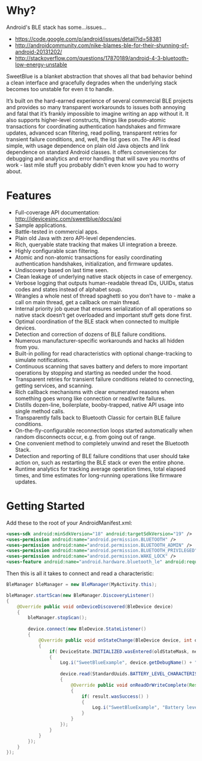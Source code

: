 Why?
====

Android's BLE stack has some...issues...

* https://code.google.com/p/android/issues/detail?id=58381
* http://androidcommunity.com/nike-blames-ble-for-their-shunning-of-android-20131202/
* http://stackoverflow.com/questions/17870189/android-4-3-bluetooth-low-energy-unstable

SweetBlue is a blanket abstraction that shoves all that bad behavior behind a clean interface and gracefully degrades when the underlying stack becomes too unstable for even it to handle.

It’s built on the hard-earned experience of several commercial BLE projects and provides so many transparent workarounds to issues both annoying and fatal that it’s frankly impossible to imagine writing an app without it. It also supports higher-level constructs, things like pseudo-atomic transactions for coordinating authentication handshakes and firmware updates, advanced scan filtering, read polling, transparent retries for transient failure conditions, and, well, the list goes on. The API is dead simple, with usage dependence on plain old Java objects and link dependence on standard Android classes. It offers conveniences for debugging and analytics and error handling that will save you months of work - last mile stuff you probably didn't even know you had to worry about.

Features
========

*	Full-coverage API documentation: http://idevicesinc.com/sweetblue/docs/api
*	Sample applications.
*	Battle-tested in commercial apps.
*	Plain old Java with zero API-level dependencies.
*	Rich, queryable state tracking that makes UI integration a breeze. 
*	Highly configurable scan filtering.
*	Atomic and non-atomic transactions for easily coordinating authentication handshakes, initialization, and firmware updates.
*	Undiscovery based on last time seen.
*	Clean leakage of underlying native stack objects in case of emergency.
*	Verbose logging that outputs human-readable thread IDs, UUIDs, status codes and states instead of alphabet soup.
*	Wrangles a whole nest of thread spaghetti so you don’t have to - make a call on main thread, get a callback on main thread.
*	Internal priority job queue that ensures serialization of all operations so native stack doesn’t get overloaded and important stuff gets done first.
*	Optimal coordination of the BLE stack when connected to multiple devices.
*	Detection and correction of dozens of BLE failure conditions.
*	Numerous manufacturer-specific workarounds and hacks all hidden from you.
*	Built-in polling for read characteristics with optional change-tracking to simulate notifications.
*	Continuous scanning that saves battery and defers to more important operations by stopping and starting as needed under the hood.
*	Transparent retries for transient failure conditions related to connecting, getting services, and scanning.
*	Rich callback mechanisms with clear enumerated reasons when something goes wrong like connection or read/write failures.
*	Distills dozen-line, boilerplate, booby-trapped, native API usage into single method calls.
*	Transparently falls back to Bluetooth Classic for certain BLE failure conditions.
*	On-the-fly-configurable reconnection loops started automatically when random disconnects occur, e.g. from going out of range.
*	One convenient method to completely unwind and reset the Bluetooth Stack.
*	Detection and reporting of BLE failure conditions that user should take action on, such as restarting the BLE stack or even the entire phone.
*	Runtime analytics for tracking average operation times, total elapsed times, and time estimates for long-running operations like firmware updates.


Getting Started
===============

Add these to the root of your AndroidManifest.xml:
```xml
<uses-sdk android:minSdkVersion="18" android:targetSdkVersion="19" />
<uses-permission android:name="android.permission.BLUETOOTH" />
<uses-permission android:name="android.permission.BLUETOOTH_ADMIN" />
<uses-permission android:name="android.permission.BLUETOOTH_PRIVILEGED" />
<uses-permission android:name="android.permission.WAKE_LOCK" />
<uses-feature android:name="android.hardware.bluetooth_le" android:required="true" />
```
Then this is all it takes to connect and read a characteristic:
```java
BleManager bleManager = new BleManager(MyActivity.this);

bleManager.startScan(new BleManager.DiscoveryListener()
{
	@Override public void onDeviceDiscovered(BleDevice device)
	{
		bleManager.stopScan();
		
		device.connect(new BleDevice.StateListener()
		{
			@Override public void onStateChange(BleDevice device, int oldStateMask, int newStateMask)
			{
				if( DeviceState.INITIALIZED.wasEntered(oldStateMask, newStateMask) )
				{
					Log.i("SweetBlueExample", device.getDebugName() + " just initialized!");
					
					device.read(StandardUuids.BATTERY_LEVEL_CHARACTERISTIC_UUID, new BleDevice.ReadWriteListener()
					{
						@Override public void onReadOrWriteComplete(Result result)
						{
							if( result.wasSuccess() )
							{
								Log.i("SweetBlueExample", "Battery level is " + result.data[0] + "%");
							}
						}
					});
				}
			}
		});
	}
});
```

